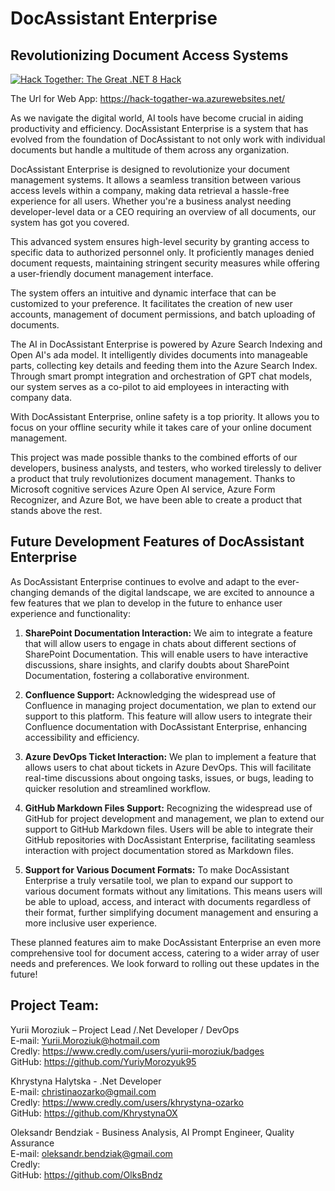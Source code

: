 # DocAssistant Enterprise  
## Revolutionizing Document Access Systems

[![Hack Together: The Great .NET 8 Hack](https://img.shields.io/badge/Microsoft%20-Hack--Together-dotnet)](https://github.com/microsoft/hack-together-dotnetr)

The Url for Web App: https://hack-togather-wa.azurewebsites.net/

As we navigate the digital world, AI tools have become crucial in aiding productivity and efficiency. DocAssistant Enterprise is a system that has evolved from the foundation of DocAssistant to not only work with individual documents but handle a multitude of them across any organization.  
   
DocAssistant Enterprise is designed to revolutionize your document management systems. It allows a seamless transition between various access levels within a company, making data retrieval a hassle-free experience for all users. Whether you're a business analyst needing developer-level data or a CEO requiring an overview of all documents, our system has got you covered.  
   
This advanced system ensures high-level security by granting access to specific data to authorized personnel only. It proficiently manages denied document requests, maintaining stringent security measures while offering a user-friendly document management interface.  
   
The system offers an intuitive and dynamic interface that can be customized to your preference. It facilitates the creation of new user accounts, management of document permissions, and batch uploading of documents.  
   
The AI in DocAssistant Enterprise is powered by Azure Search Indexing and Open AI's ada model. It intelligently divides documents into manageable parts, collecting key details and feeding them into the Azure Search Index. Through smart prompt integration and orchestration of GPT chat models, our system serves as a co-pilot to aid employees in interacting with company data.  
   
With DocAssistant Enterprise, online safety is a top priority. It allows you to focus on your offline security while it takes care of your online document management.  
   
This project was made possible thanks to the combined efforts of our developers, business analysts, and testers, who worked tirelessly to deliver a product that truly revolutionizes document management. Thanks to Microsoft cognitive services Azure Open AI service, Azure Form Recognizer, and Azure Bot, we have been able to create a product that stands above the rest.  

## Future Development Features of DocAssistant Enterprise  
   
As DocAssistant Enterprise continues to evolve and adapt to the ever-changing demands of the digital landscape, we are excited to announce a few features that we plan to develop in the future to enhance user experience and functionality:  
   
1. **SharePoint Documentation Interaction:** We aim to integrate a feature that will allow users to engage in chats about different sections of SharePoint Documentation. This will enable users to have interactive discussions, share insights, and clarify doubts about SharePoint Documentation, fostering a collaborative environment.  
   
2. **Confluence Support:** Acknowledging the widespread use of Confluence in managing project documentation, we plan to extend our support to this platform. This feature will allow users to integrate their Confluence documentation with DocAssistant Enterprise, enhancing accessibility and efficiency.  
   
3. **Azure DevOps Ticket Interaction:** We plan to implement a feature that allows users to chat about tickets in Azure DevOps. This will facilitate real-time discussions about ongoing tasks, issues, or bugs, leading to quicker resolution and streamlined workflow.

4. **GitHub Markdown Files Support:** Recognizing the widespread use of GitHub for project development and management, we plan to extend our support to GitHub Markdown files. Users will be able to integrate their GitHub repositories with DocAssistant Enterprise, facilitating seamless interaction with project documentation stored as Markdown files.  
   
5. **Support for Various Document Formats:** To make DocAssistant Enterprise a truly versatile tool, we plan to expand our support to various document formats without any limitations. This means users will be able to upload, access, and interact with documents regardless of their format, further simplifying document management and ensuring a more inclusive user experience.  
   
These planned features aim to make DocAssistant Enterprise an even more comprehensive tool for document access, catering to a wider array of user needs and preferences. We look forward to rolling out these updates in the future!

## Project Team:  
   
Yurii Moroziuk – Project Lead /.Net Developer / DevOps  
E-mail: Yurii.Moroziuk@hotmail.com  
Credly: https://www.credly.com/users/yurii-moroziuk/badges  
GitHub: https://github.com/YuriyMorozyuk95  
  
Khrystyna Halytska - .Net Developer  
E-mail: christinaozarko@gmail.com  
Credly: https://www.credly.com/users/khrystyna-ozarko  
GitHub: https://github.com/KhrystynaOX  

Oleksandr Bendziak - Business Analysis, AI Prompt Engineer, Quality Assurance  
E-mail: oleksandr.bendziak@gmail.com  
Credly:   
GitHub: https://github.com/OlksBndz  
  
